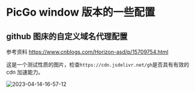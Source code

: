 # PicGo window 版本的一些配置

## github 图床的自定义域名代理配置

参考资料
https://www.cnblogs.com/Horizon-asd/p/15709754.html

这是一个测试性质的图片，检查`https://cdn.jsdelivr.net/gh`是否具有有效的 cdn 加速能力。

![2023-04-14-16-57-12](https://cdn.jsdelivr.net/gh/RuanZhongNan/img-store/img/2023-04-14-16-57-12.png)
